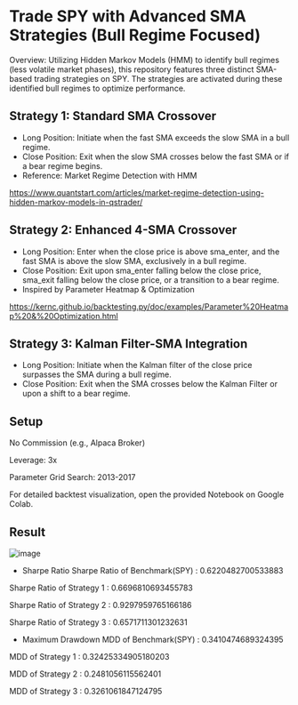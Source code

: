 # Trade SPY with Advanced SMA Strategies (Bull Regime Focused)

Overview: Utilizing Hidden Markov Models (HMM) to identify bull regimes (less volatile market phases), this repository features three distinct SMA-based trading strategies on SPY. The strategies are activated during these identified bull regimes to optimize performance.

## Strategy 1: Standard SMA Crossover

- Long Position: Initiate when the fast SMA exceeds the slow SMA in a bull regime.
- Close Position: Exit when the slow SMA crosses below the fast SMA or if a bear regime begins.
- Reference: Market Regime Detection with HMM
 
https://www.quantstart.com/articles/market-regime-detection-using-hidden-markov-models-in-qstrader/

## Strategy 2: Enhanced 4-SMA Crossover

- Long Position: Enter when the close price is above sma_enter, and the fast SMA is above the slow SMA, exclusively in a bull regime.
- Close Position: Exit upon sma_enter falling below the close price, sma_exit falling below the close price, or a transition to a bear regime.
- Inspired by Parameter Heatmap & Optimization
 
https://kernc.github.io/backtesting.py/doc/examples/Parameter%20Heatmap%20&%20Optimization.html


## Strategy 3: Kalman Filter-SMA Integration

- Long Position: Initiate when the Kalman filter of the close price surpasses the SMA during a bull regime.
- Close Position: Exit when the SMA crosses below the Kalman Filter or upon a shift to a bear regime.

## Setup
No Commission (e.g., Alpaca Broker)

Leverage: 3x

Parameter Grid Search: 2013-2017

For detailed backtest visualization, open the provided Notebook on Google Colab.


## Result
![image](https://github.com/Bensk-96/HMM-MAs-Crossover-Strategy/assets/91371262/05117633-4020-4da4-9155-35fda3710bbb)

- Sharpe Ratio
Sharpe Ratio of Benchmark(SPY) : 0.6220482700533883

Sharpe Ratio of Strategy 1 : 0.6696810693455783

Sharpe Ratio of Strategy 2 : 0.9297959765166186

Sharpe Ratio of Strategy 3 : 0.6571711301232631

- Maximum Drawdown
MDD of Benchmark(SPY) : 0.3410474689324395

MDD of Strategy 1 : 0.32425334905180203

MDD of Strategy 2 : 0.2481056115562401

MDD of Strategy 3 : 0.3261061847124795

